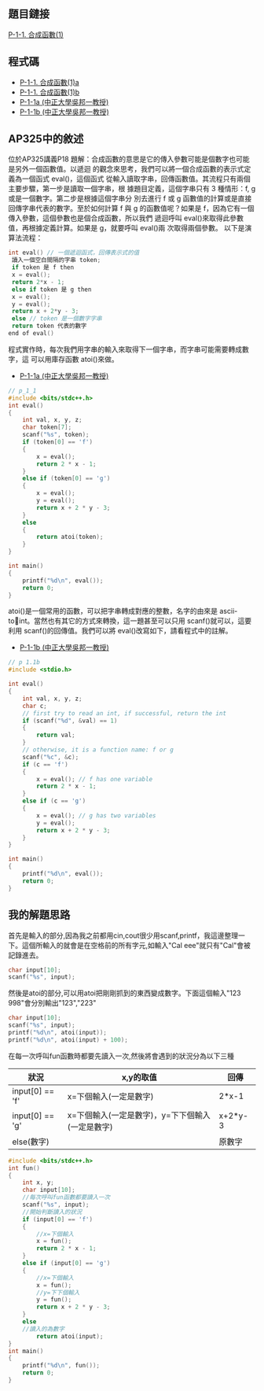 ## 題目鏈接
[P-1-1. 合成函數(1)](https://judge.tcirc.tw/ShowProblem?problemid=d001)

## 程式碼
- [P-1-1. 合成函數(1)a](https://github.com/CalvinWan0101/AP325/blob/main/P-1-1.%20%E5%90%88%E6%88%90%E5%87%BD%E6%95%B8(1)/P-1-1.%20%E5%90%88%E6%88%90%E5%87%BD%E6%95%B8(1)a.cpp)
- [P-1-1. 合成函數(1)b](https://github.com/CalvinWan0101/AP325/blob/main/P-1-1.%20%E5%90%88%E6%88%90%E5%87%BD%E6%95%B8(1)/P-1-1.%20%E5%90%88%E6%88%90%E5%87%BD%E6%95%B8(1)b.cpp)
- [P-1-1a (中正大學吳邦一教授)](https://github.com/CalvinWan0101/AP325/blob/main/P-1-1.%20%E5%90%88%E6%88%90%E5%87%BD%E6%95%B8(1)/p_1_1a.cpp)
- [P-1-1b (中正大學吳邦一教授)](https://github.com/CalvinWan0101/AP325/blob/main/P-1-1.%20%E5%90%88%E6%88%90%E5%87%BD%E6%95%B8(1)/p_1_1b.cpp)

## AP325中的敘述
位於AP325講義P18
題解：合成函數的意思是它的傳入參數可能是個數字也可能是另外一個函數值。以遞迴
的觀念來思考，我們可以將一個合成函數的表示式定義為一個函式 eval()，這個函式
從輸入讀取字串，回傳函數值。其流程只有兩個主要步驟，第一步是讀取一個字串，根
據題目定義，這個字串只有 3 種情形：f, g 或是一個數字。第二步是根據這個字串分
別去進行 f 或 g 函數值的計算或是直接回傳字串代表的數字。至於如何計算 f 與 g
的函數值呢？如果是 f，因為它有一個傳入參數，這個參數也是個合成函數，所以我們
遞迴呼叫 eval()來取得此參數值，再根據定義計算。如果是 g，就要呼叫 eval()兩
次取得兩個參數。 以下是演算法流程：

```c++
int eval() // 一個遞迴函式，回傳表示式的值
 讀入一個空白間隔的字串 token;
 if token 是 f then
 x = eval();
 return 2*x - 1;
 else if token 是 g then 
 x = eval();
 y = eval();
 return x + 2*y - 3;
 else // token 是一個數字字串
 return token 代表的數字
end of eval()
```

程式實作時，每次我們用字串的輸入來取得下一個字串，而字串可能需要轉成數字，這
可以用庫存函數 atoi()來做。

- [P-1-1a (中正大學吳邦一教授)](https://github.com/CalvinWan0101/AP325/blob/main/P-1-1.%20%E5%90%88%E6%88%90%E5%87%BD%E6%95%B8(1)/p_1_1a.cpp)

```c++
// p_1_1
#include <bits/stdc++.h>
int eval()
{
	int val, x, y, z;
	char token[7];
	scanf("%s", token);
	if (token[0] == 'f')
	{
		x = eval();
		return 2 * x - 1;
	}
	else if (token[0] == 'g')
	{
		x = eval();
		y = eval();
		return x + 2 * y - 3;
	}
	else
	{
		return atoi(token);
	}
}

int main()
{
	printf("%d\n", eval());
	return 0;
}
```
atoi()是一個常用的函數，可以把字串轉成對應的整數，名字的由來是 ascii-toint。當然也有其它的方式來轉換，這一題甚至可以只用 scanf()就可以，這要利用
scanf()的回傳值。我們可以將 eval()改寫如下，請看程式中的註解。

- [P-1-1b (中正大學吳邦一教授)](https://github.com/CalvinWan0101/AP325/blob/main/P-1-1.%20%E5%90%88%E6%88%90%E5%87%BD%E6%95%B8(1)/p_1_1b.cpp)

```c++
// p 1.1b
#include <stdio.h>

int eval()
{
	int val, x, y, z;
	char c;
	// first try to read an int, if successful, return the int
	if (scanf("%d", &val) == 1)
	{
		return val;
	}
	// otherwise, it is a function name: f or g
	scanf("%c", &c);
	if (c == 'f')
	{
		x = eval(); // f has one variable
		return 2 * x - 1;
	}
	else if (c == 'g')
	{
		x = eval(); // g has two variables
		y = eval();
		return x + 2 * y - 3;
	}
}

int main()
{
	printf("%d\n", eval());
	return 0;
}
```

## 我的解題思路

首先是輸入的部分,因為我之前都用cin,cout很少用scanf,printf，我這邊整理一下。這個所輸入的就會是在空格前的所有字元,如輸入"Cal eee"就只有"Cal"會被記錄進去。
```c++
char input[10];
scanf("%s", input);
```
然後是atoi的部分,可以用atoi把剛剛抓到的東西變成數字。下面這個輸入"123 998"會分別輸出"123","223"
```c++
char input[10];
scanf("%s", input);
printf("%d\n", atoi(input));
printf("%d\n", atoi(input) + 100);
```

在每一次呼叫fun函數時都要先讀入一次,然後將會遇到的狀況分為以下三種

狀況|x,y的取值|回傳
-|-|-
input[0] == 'f'|x=下個輸入(一定是數字)|2*x-1
input[0] == 'g'|x=下個輸入(一定是數字)，y=下下個輸入(一定是數字)|x+2*y-3
else(數字)||原數字

```c++
#include <bits/stdc++.h>
int fun()
{
	int x, y;
	char input[10];
	//每次呼叫fun函數都要讀入一次
	scanf("%s", input);
	//開始判斷讀入的狀況
	if (input[0] == 'f')
	{
		//x=下個輸入
		x = fun();
		return 2 * x - 1;
	}
	else if (input[0] == 'g')
	{
		//x=下個輸入
		x = fun();
		//y=下下個輸入
		y = fun();
		return x + 2 * y - 3;
	}
	else
	//讀入的為數字
		return atoi(input);
}
int main()
{
	printf("%d\n", fun());
	return 0;
}
```
